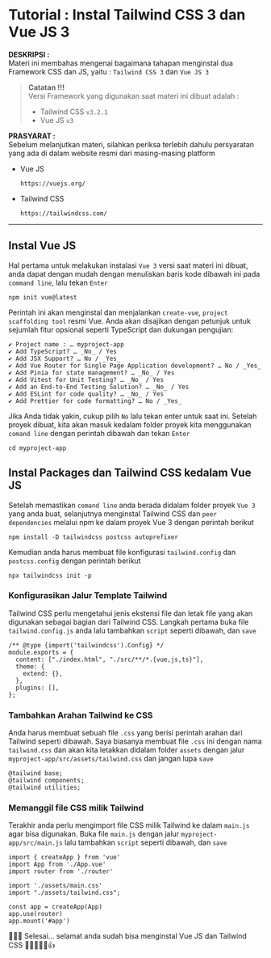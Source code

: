 # Tutorial : Instal Tailwind CSS 3 dan Vue JS 3

**DESKRIPSI :**  
Materi ini membahas mengenai bagaimana tahapan menginstal dua Framework CSS dan JS, yaitu : `Tailwind CSS 3` dan `Vue JS 3`

>  **Catatan !!!**  
>  Versi Framework yang digunakan saat materi ini dibuat adalah :
>    - Tailwind CSS `v3.2.1`
>    - Vue JS `v3`

**PRASYARAT :**  
Sebelum melanjutkan materi, silahkan periksa terlebih dahulu persyaratan yang ada di dalam website resmi dari masing-masing platform
- Vue JS
  ```
  https://vuejs.org/
  ```
- Tailwind CSS
  ```
  https://tailwindcss.com/
  ```

---

## Instal Vue JS
Hal pertama untuk melakukan instalasi `Vue 3` versi saat materi ini dibuat, anda dapat dengan mudah dengan menuliskan baris kode dibawah ini pada `command line`, lalu tekan `Enter`
```
npm init vue@latest
```

Perintah ini akan menginstal dan menjalankan `create-vue`, `project scaffolding tool` resmi Vue. Anda akan disajikan dengan petunjuk untuk sejumlah fitur opsional seperti TypeScript dan dukungan pengujian:
```
✔️ Project name : … myproject-app
✔️ Add TypeScript? … _No_ / Yes
✔️ Add JSX Support? … No / _Yes_
✔️ Add Vue Router for Single Page Application development? … No / _Yes_
✔️ Add Pinia for state management? … _No_ / Yes
✔️ Add Vitest for Unit Testing? … _No_ / Yes
✔️ Add an End-to-End Testing Solution? … _No_ / Yes
✔️ Add ESLint for code quality? … _No_ / Yes
✔️ Add Prettier for code formatting? … No / _Yes_
```

Jika Anda tidak yakin, cukup pilih `No` lalu tekan enter untuk saat ini. Setelah proyek dibuat, kita akan masuk kedalam folder proyek kita menggunakan `comand line` dengan perintah dibawah dan tekan `Enter`
```
cd myproject-app
```


## Instal Packages dan Tailwind CSS kedalam Vue JS
Setelah memastikan `comand line` anda berada didalam folder proyek `Vue 3` yang anda buat, selanjutnya menginstal Tailwind CSS dan `peer dependencies` melalui npm ke dalam proyek Vue 3 dengan perintah berikut
```
npm install -D tailwindcss postcss autoprefixer
```

Kemudian anda harus membuat file konfigurasi `tailwind.config` dan `postcss.config` dengan perintah berikut
```
npx tailwindcss init -p
```

### Konfigurasikan Jalur Template Tailwind
Tailwind CSS perlu mengetahui jenis ekstensi file dan letak file yang akan digunakan sebagai bagian dari Tailwind CSS. Langkah pertama buka file `tailwind.config.js` anda lalu tambahkan `script` seperti dibawah, dan `save`
```
/** @type {import('tailwindcss').Config} */
module.exports = {
  content: ["./index.html", "./src/**/*.{vue,js,ts}"],
  theme: {
    extend: {},
  },
  plugins: [],
};
```

### Tambahkan Arahan Tailwind ke CSS
Anda harus membuat sebuah file `.css` yang berisi perintah arahan dari Tailwind seperti dibawah. Saya biasanya membuat file `.css` ini dengan nama `tailwind.css` dan akan kita letakkan didalam folder `assets` dengan jalur `myproject-app/src/assets/tailwind.css` dan jangan lupa `save`

```
@tailwind base;
@tailwind components;
@tailwind utilities;
```

### Memanggil file CSS milik Tailwind
Terakhir anda perlu mengimport file CSS milik Tailwind ke dalam `main.js` agar bisa digunakan. Buka file `main.js` dengan jalur `myproject-app/src/main.js` lalu tambahkan `script` seperti dibawah, dan `save`
```
import { createApp } from 'vue'
import App from './App.vue'
import router from './router'

import './assets/main.css'
import "./assets/tailwind.css";

const app = createApp(App)
app.use(router)
app.mount('#app')
```

👨🏻‍💻 Selesai... selamat anda sudah bisa menginstal Vue JS dan Tailwind CSS 👋😎👏😋🤪👍
